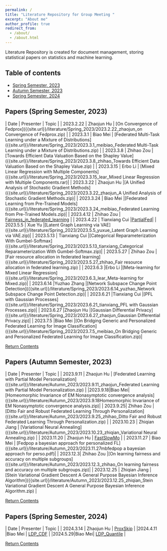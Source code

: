 ```yaml
---
permalink: /
title: "Literature Repository for Group Meeting "
excerpt: "About me"
author_profile: true
redirect_from: 
  - /about/
  - /about.html
---
```



Literature Repository is created for document management, storing statistical papers on statistics and machine learning.

## Table of contents
- [Spring Semester, 2023](#papers-autumn-semester-2023)
- [Autumn Semester, 2023](#papers-spring-semester-2023)
- [Spring Semester, 2024](#papers-spring-semester-2024)
 

## Papers (Spring Semester, 2023)

| Date | Presenter | Topic | 
| 2023.2.22   | Zhaojun Hu     | [On Convergence of Fedprox]({{site.url}}/literature/Spring_2023/2023.2.22_zhaojun_on Convergence of Fedprox.zip)  |
| 2023.3.1   | Biao Mei     | [Federated Multi-Task Learning under a Mixture of Distributions]({{site.url}}/literature/Spring_2023/2023.3.1_meibiao_Federated Multi-Task Learning under a Mixture of Distributions.zip)  | 
| 2023.3.8 | Zhihao Zou | [Towards Efficient Data Valuation Based on the Shapley Value]({{site.url}}/literature/Spring_2023/2023.3.8_zhihao_Towards Efficient Data Valuation Based on the Shapley Value.zip) |
| 2023.3.15     | Erbo Li       | [Mixed Linear Regression with Multiple Components]({{site.url}}/literature/Spring_2023/2023.3.15_lear_Mixed Linear Regression with Multiple Components.rar)|
| 2023.3.22     | Zhaojun Hu       |[A Unified Analysis of Stochastic Gradient Methods]({{site.url}}/literature/Spring_2023/2023.3.22_zhaojun_A Unified Analysis of Stochastic Gradient Methods.zip)|
| 2023.3.24     | Biao Mei      |[Federated Learning from Pre-Trained Models]({{site.url}}/literature/Spring_2023/2023.3.24_meibiao_Federated Learning from Pre-Trained Models.zip)|
| 2023.4.12 | Zhihao Zou | [Fairness_in_federated_learning]({{site.url}}/literature/Spring_2023/2023.4.12_zhihao_Fairness_in_federated_learning.zip) |
| 2023.4.22     | Tianxiang Cui      |[PartialFed]({{site.url}}/literature/Spring_2023/2023.4.22_tianxiang_PartialFed.zip)|
| 2023.5.5     | Xue Yu     |[Latent Graph Learning via VAE]({{site.url}}/literature/Spring_2023/2023.5.5_yuxue_Latent Graph Learning via VAE.zip)|
| 2023.5.13     | Tianxiang Cui    |[Categorical Reparameterization With Gumbel-Softmax]({{site.url}}/literature/Spring_2023/2023.5.13_tianxiang_Categorical Reparameterization With Gumbel-Softmax.zip)|
| 2023.5.27 | Zhihao Zou | [Fair resource allocation in federated learning]({{site.url}}/literature/Spring_2023/2023.5.27_zhihao_Fair resource allocation in federated learning.zip) |
| 2023.6.3     |Erbo Li    |[Meta-learning for Mixed Linear Regression]({{site.url}}/literature/Spring_2023/2023.6.3_lear_Meta-learning for Mixed.zip)|
| 2023.6.14     |Yuzhao Zhang   |[Network Subspace Change Point Detection]({{site.url}}/literature/Spring_2023/2023.6.14_yuzhao_Network Subspace Change Point Detection.zip)|
| 2023.6.21     |Tianxiang Cui   |[PFL with Gaussian Processes]({{site.url}}/literature/Spring_2023/2023.6.21_tianxiang_PFL with Gaussian Processes.zip)|
| 2023.6.27     |Zhaojun Hu   |[Gaussian Differential Privacy]({{site.url}}/literature/Spring_2023/2023.6.27_zhaojun_Gaussian Differential Privacy.zip)|
| 2023.7.5     |Biao Mei  |[On Bridging Generic and Personalized Federated Learning for Image Classification]({{site.url}}/literature/Spring_2023/2023.7.5_meibiao_On Bridging Generic and Personalized Federated Learning for Image Classification.zip)|

[Return Contents](#table-of-contents)

## Papers (Autumn Semester, 2023)

| Date | Presenter | Topic | 
| 2023.9.11 | Zhaojun Hu | [Federated Learning with Partial Model Personalization]({{site.url}}/literature/Autumn_2023/2023.9.11_zhaojun_Federated Learning with Partial Model Personalization.zip) | 
|2023.9.18|Biao Mei|[Homeomorphic Invariance of EM Nonasymptotic convergence analysis]({{site.url}}/literature/Autumn_2023/2023.9.18Homeomorphic Invariance of EM Nonasymptotic convergence analysis.zip)|
| 2023.9.25| Zhihao Zou | [Ditto  Fair  and Robust Federated  Learning Through  Personalization]({{site.url}}/literature/Autumn_2023/2023.9.25_zhihao_Ditto  Fair  and Robust Federated  Learning Through  Personalization.zip) | 
| 2023.10.23 | Zhiqian Jiang | [Variational Neural Annealing]({{site.url}}/literature/Autumn_2023/2023.10.23_zhiqian_Variational Neural Annealing.zip) | 
| 2023.11.20 | Zhaojun Hu | [FastSlowMo]({{site.url}}/literature/Autumn_2023/FastSlowMo.zip) |
| 2023.11.27 | Biao Mei | [Fedpop a bayesian approach for personalized FL]({{site.url}}/literature/Autumn_2023/2023.11.27mbfedpop a bayesian approach for perso.pdf)|
| 2023.12.3| Zhihao Zou |[On learning fairness and accuracy on multiple subgroups]({{site.url}}/literature/Autumn_2023/2023.12.3_zhihao_On learning fairness and accuracy on multiple subgroups.zip)| 
| 2023.12.25 | Zhiqian Jiang | [Stein Variational Gradient Descent A General Purpose Bayesian Inference Algorithm]({{site.url}}/literature/Autumn_2023/2023.12.25_zhiqian_Stein Variational Gradient Descent A General Purpose Bayesian Inference Algorithm.zip) |



[Return Contents](#table-of-contents)

## Papers (Spring Semester, 2024)

| Date | Presenter | Topic | 
| 2024.3.14 | Zhaojun Hu | [ProxSkip]({{site.url}}/literature/Spring_2024/2024.3.14_zhaojun_ProxSkip.zip) | 
|2024.4.11 |Biao Mei | [LDP_CDF]({{site.url}}/literature/Spring_2024/2024.4.11mbdp_cdf.zip) |
|2024.5.29|Biao Mei| [LDP_Quantile]({{site.url}}/literature/Spring_2024/2024.5.29_mbdp_quantile.rar) |


[Return Contents](#table-of-contents)


